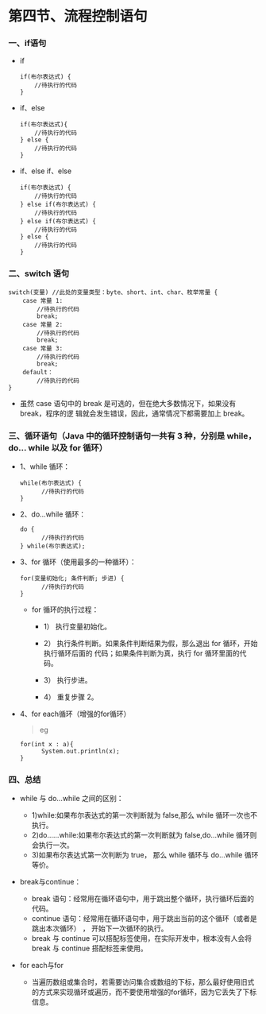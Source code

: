 # 第四节、流程控制语句

### 一、if语句

* if

      if(布尔表达式) {   
          //待执行的代码 
      } 

* if、else

      if(布尔表达式){   
          //待执行的代码 
      } else {   
          //待执行的代码 
      } 
    
* if、else if、else

      if(布尔表达式) {   
          //待执行的代码 
      } else if(布尔表达式) {   
          //待执行的代码 
      } else if(布尔表达式) {   
          //待执行的代码 
      } else {   
          //待执行的代码 
      } 

### 二、switch 语句

    switch(变量) //此处的变量类型：byte、short、int、char、枚举常量 {   
        case 常量 1:    
            //待执行的代码    
            break; 
        case 常量 2:    
            //待执行的代码    
            break; 
        case 常量 3:    
            //待执行的代码    
            break;   
        default：    
            //待执行的代码 
    } 
    
* 虽然 case 语句中的 break 是可选的，但在绝大多数情况下，如果没有 break，程序的逻 辑就会发生错误，因此，通常情况下都需要加上 break。    


### 三、循环语句（Java 中的循环控制语句一共有 3 种，分别是 while，do… while 以及 for 循环）

* 1、while 循环： 

      while(布尔表达式) {   
            //待执行的代码 
      } 
      
* 2、do…while 循环： 

      do {   
            //待执行的代码 
      } while(布尔表达式);
      
* 3、for 循环（使用最多的一种循环）： 

      for(变量初始化; 条件判断; 步进) {   
            //待执行的代码 
      }
      
     * for 循环的执行过程： 
     
          * 1） 执行变量初始化。 
     
          * 2） 执行条件判断。如果条件判断结果为假，那么退出 for 循环，开始执行循环后面的 代码；如果条件判断为真，执行 for 循环里面的代码。 
     
          * 3） 执行步进。 
     
          * 4） 重复步骤 2。 
     
* 4、for each循环（增强的for循环）   
      
     >eg
      
      for(int x : a){
            System.out.println(x);
      }

### 四、总结

*  while 与 do…while 之间的区别：

     * 1)while:如果布尔表达式的第一次判断就为 false,那么 while 循环一次也不执行。
     * 2)do......while:如果布尔表达式的第一次判断就为 false,do…while 循环则会执行一次。
     * 3)如果布尔表达式第一次判断为 true， 那么 while 循环与 do…while 循环等价。 

* break与continue：

     * break 语句：经常用在循环语句中，用于跳出整个循环，执行循环后面的代码。 
     * continue 语句：经常用在循环语句中，用于跳出当前的这个循环（或者是跳出本次循环）
， 开始下一次循环的执行。
     * break 与 continue 可以搭配标签使用，在实际开发中，根本没有人会将 break 与 continue 搭配标签来使用。 
     
* for each与for     
     
     * 当遍历数组或集合时，若需要访问集合或数组的下标，那么最好使用旧式的方式来实现循环或遍历，而不要使用增强的for循环，因为它丢失了下标信息。
     
